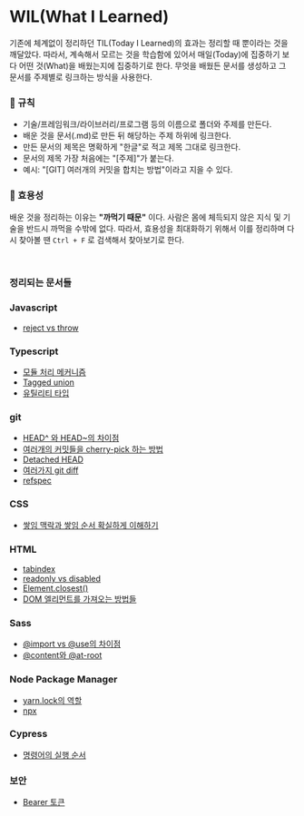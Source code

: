 # WIL(What I Learned)

기존에 체계없이 정리하던 TIL(Today I Learned)의 효과는 정리할 때 뿐이라는 것을 깨달았다. 따라서, 계속해서 모르는 것을 학습함에 있어서 매일(Today)에 집중하기 보다 어떤 것(What)을 배웠는지에 집중하기로 한다. 무엇을 배웠든 문서를 생성하고 그 문서를 주제별로 링크하는 방식을 사용한다.

### :book: 규칙

* 기술/프레임워크/라이브러리/프로그램 등의 이름으로 폴더와 주제를 만든다.
* 배운 것을 문서(.md)로 만든 뒤 해당하는 주제 하위에 링크한다.
* 만든 문서의 제목은 명확하게 "한글"로 적고 제목 그대로 링크한다.
* 문서의 제목 가장 처음에는 "[주제]"가 붙는다.
* 예시: "[GIT] 여러개의 커밋을 합치는 방법"이라고 지을 수 있다.

### :thinking: 효용성

배운 것을 정리하는 이유는 **"까먹기 때문"** 이다. 사람은 몸에 체득되지 않은 지식 및 기술을 반드시 까먹을 수밖에 없다. 따라서, 효용성을 최대화하기 위해서 이를 정리하며 다시 찾아볼 땐 `Ctrl + F` 로 검색해서 찾아보기로 한다.

<br>

### 정리되는 문서들

### Javascript

* [reject vs throw](./javascript/reject-throw.md)

### Typescript

* [모듈 처리 메커니즘](./typescript/module-resolution.md)
* [Tagged union](./typescript/tagged-union.md)
* [유틸리티 타입](./typescript/utility.md)

### git

* [HEAD^ 와 HEAD~의 차이점](./git/head-caret-tilde.md)
* [여러개의 커밋들을 cherry-pick 하는 방법](./git/cherry-pick-range.md)
* [Detached HEAD](./git/detached-head.md)
* [여러가지 git diff](./git/diff.md)
* [refspec](./git/refspec.md)

### CSS

* [쌓임 맥락과 쌓임 순서 확실하게 이해하기](./css/stacking-context-property.md)

### HTML

* [tabindex](./html/tabindex.md)
* [readonly vs disabled](./html/readonly-disabled.md)
* [Element.closest()](./html/closest.md)
* [DOM 엘리먼트를 가져오는 방법들](./html/get-dom.md)

### Sass

* [@import vs @use의 차이점](./sass/import-use.md)
* [@content와 @at-root](./sass/content-at-root.md)

### Node Package Manager

* [yarn.lock의 역할](./package-manager/yarn-lock.md)
* [npx](./package-manager/npx.md)

### Cypress

* [명령어의 실행 순서](./cypress/execution-order.md)

### 보안

* [Bearer 토큰](./보안/bearer-token.md)
